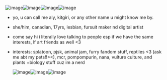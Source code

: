 ![image](https://github.com/user-attachments/assets/d2e33c0e-c4f7-443c-b58d-267248a148ae)![image](https://github.com/user-attachments/assets/81de24d6-1750-476f-ace9-787665c56f25)![image](https://github.com/user-attachments/assets/024b2eb0-1647-4542-b890-0298de6b1cfa)![image](https://github.com/user-attachments/assets/49295ec5-6ed5-4c97-96ee-67db5ff62f5b)





- yo, u can call me aly, kitgiri, or any other name u might know me by.
- she/him, canadian, 17yrs, lesbian, fursuit maker nd digital artist
- come say hi i literally love talking to people esp if we have the same interests, lf art friends as well <3

- interests: splatoon, pjsk, animal jam, furry fandom stuff, reptiles <3 (ask me abt my pets!!><), mcr, pompompurin, nana, vulture culture, and plants +biology stuff cuz im a nerd

  ![image](https://github.com/user-attachments/assets/3a14cba5-77d4-441c-9b82-f9b48209e5dd)![image](https://github.com/user-attachments/assets/895f9c87-ce91-4742-920d-5c12c238af7f)![image](https://github.com/user-attachments/assets/dd217cb6-1f31-4c19-8b5f-c1bddb72153e)




